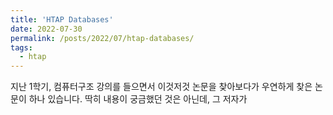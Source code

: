 ```yaml
---
title: 'HTAP Databases'
date: 2022-07-30
permalink: /posts/2022/07/htap-databases/
tags:
  - htap
---
```


지난 1학기, 컴퓨터구조 강의를 들으면서 이것저것 논문을 찾아보다가 우연하게 찾은 논문이 하나 있습니다. 
딱히 내용이 궁금했던 것은 아닌데, 그 저자가